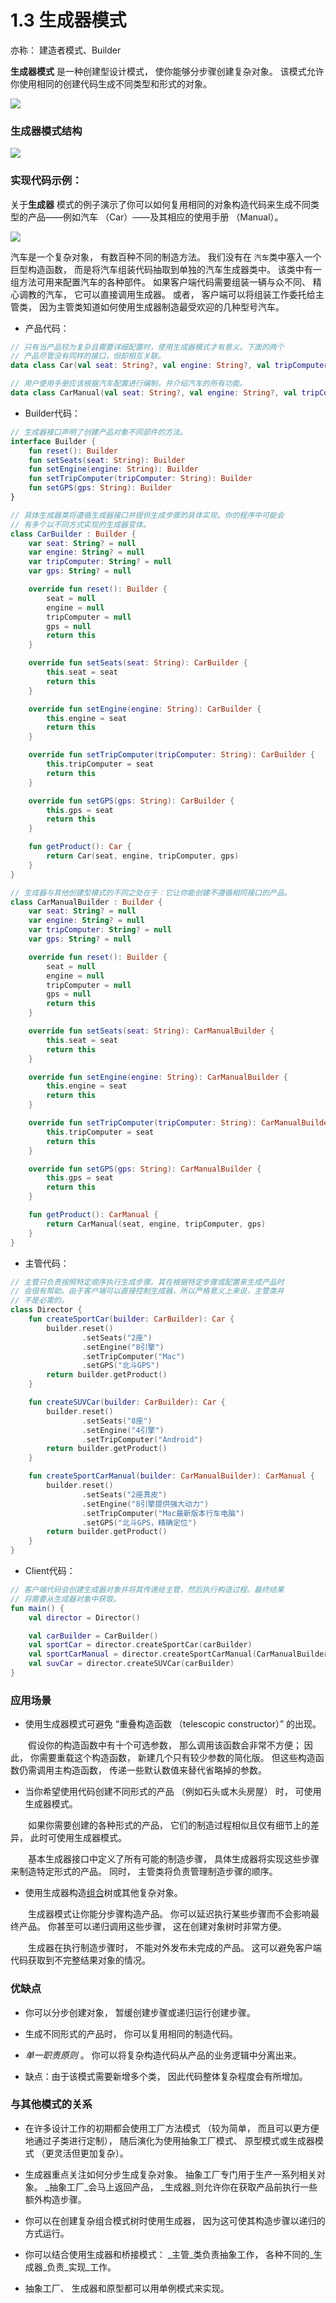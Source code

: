 # 1.3 生成器模式

亦称： 建造者模式、Builder

**生成器模式** 是一种创建型设计模式， 使你能够分步骤创建复杂对象。 该模式允许你使用相同的创建代码生成不同类型和形式的对象。

![](https://refactoringguru.cn/images/patterns/content/builder/builder-zh.png)

### 生成器模式结构

![](res/Builder.PNG)

### 实现代码示例：

关于**生成器** 模式的例子演示了你可以如何复用相同的对象构造代码来生成不同类型的产品——例如汽车 （Car）——及其相应的使用手册 （Manual）。

![](https://refactoringguru.cn/images/patterns/diagrams/builder/example-zh.png)

汽车是一个复杂对象， 有数百种不同的制造方法。 我们没有在 `汽车`类中塞入一个巨型构造函数， 而是将汽车组装代码抽取到单独的汽车生成器类中。 该类中有一组方法可用来配置汽车的各种部件。
如果客户端代码需要组装一辆与众不同、 精心调教的汽车， 它可以直接调用生成器。 或者， 客户端可以将组装工作委托给主管类， 因为主管类知道如何使用生成器制造最受欢迎的几种型号汽车。

- 产品代码：

```Kotlin
// 只有当产品较为复杂且需要详细配置时，使用生成器模式才有意义。下面的两个
// 产品尽管没有同样的接口，但却相互关联。
data class Car(val seat: String?, val engine: String?, val tripComputer: String?, val gps: String?)

// 用户使用手册应该根据汽车配置进行编制，并介绍汽车的所有功能。
data class CarManual(val seat: String?, val engine: String?, val tripComputer: String?, val gps: String?)
```


- Builder代码：

```Kotlin
// 生成器接口声明了创建产品对象不同部件的方法。
interface Builder {
    fun reset(): Builder
    fun setSeats(seat: String): Builder
    fun setEngine(engine: String): Builder
    fun setTripComputer(tripComputer: String): Builder
    fun setGPS(gps: String): Builder
}

// 具体生成器类将遵循生成器接口并提供生成步骤的具体实现。你的程序中可能会
// 有多个以不同方式实现的生成器变体。
class CarBuilder : Builder {
    var seat: String? = null
    var engine: String? = null
    var tripComputer: String? = null
    var gps: String? = null

    override fun reset(): Builder {
        seat = null
        engine = null
        tripComputer = null
        gps = null
        return this
    }

    override fun setSeats(seat: String): CarBuilder {
        this.seat = seat
        return this
    }

    override fun setEngine(engine: String): CarBuilder {
        this.engine = seat
        return this
    }

    override fun setTripComputer(tripComputer: String): CarBuilder {
        this.tripComputer = seat
        return this
    }

    override fun setGPS(gps: String): CarBuilder {
        this.gps = seat
        return this
    }

    fun getProduct(): Car {
        return Car(seat, engine, tripComputer, gps)
    }
}

// 生成器与其他创建型模式的不同之处在于：它让你能创建不遵循相同接口的产品。
class CarManualBuilder : Builder {
    var seat: String? = null
    var engine: String? = null
    var tripComputer: String? = null
    var gps: String? = null

    override fun reset(): Builder {
        seat = null
        engine = null
        tripComputer = null
        gps = null
        return this
    }

    override fun setSeats(seat: String): CarManualBuilder {
        this.seat = seat
        return this
    }

    override fun setEngine(engine: String): CarManualBuilder {
        this.engine = seat
        return this
    }

    override fun setTripComputer(tripComputer: String): CarManualBuilder {
        this.tripComputer = seat
        return this
    }

    override fun setGPS(gps: String): CarManualBuilder {
        this.gps = seat
        return this
    }

    fun getProduct(): CarManual {
        return CarManual(seat, engine, tripComputer, gps)
    }
}
```


- 主管代码：

```Kotlin
// 主管只负责按照特定顺序执行生成步骤。其在根据特定步骤或配置来生成产品时
// 会很有帮助。由于客户端可以直接控制生成器，所以严格意义上来说，主管类并
// 不是必需的。
class Director {
    fun createSportCar(builder: CarBuilder): Car {
        builder.reset()
                .setSeats("2座")
                .setEngine("8引擎")
                .setTripComputer("Mac")
                .setGPS("北斗GPS")
        return builder.getProduct()
    }

    fun createSUVCar(builder: CarBuilder): Car {
        builder.reset()
                .setSeats("8座")
                .setEngine("4引擎")
                .setTripComputer("Android")
        return builder.getProduct()
    }

    fun createSportCarManual(builder: CarManualBuilder): CarManual {
        builder.reset()
                .setSeats("2座真皮")
                .setEngine("8引擎提供强大动力")
                .setTripComputer("Mac最新版本行车电脑")
                .setGPS("北斗GPS，精确定位")
        return builder.getProduct()
    }
}
```


- Client代码：

```Kotlin
// 客户端代码会创建生成器对象并将其传递给主管，然后执行构造过程。最终结果
// 将需要从生成器对象中获取。
fun main() {
    val director = Director()

    val carBuilder = CarBuilder()
    val sportCar = director.createSportCar(carBuilder)
    val sportCarManual = director.createSportCarManual(CarManualBuilder())
    val suvCar = director.createSUVCar(carBuilder)
}
```


### 应用场景

- 使用生成器模式可避免 “重叠构造函数 （telescopic constructor）” 的出现。

&ensp;&ensp;&ensp;&ensp;假设你的构造函数中有十个可选参数， 那么调用该函数会非常不方便； 因此， 你需要重载这个构造函数， 新建几个只有较少参数的简化版。 但这些构造函数仍需调用主构造函数， 传递一些默认数值来替代省略掉的参数。

- 当你希望使用代码创建不同形式的产品 （例如石头或木头房屋） 时， 可使用生成器模式。

&ensp;&ensp;&ensp;&ensp;如果你需要创建的各种形式的产品， 它们的制造过程相似且仅有细节上的差异， 此时可使用生成器模式。

&ensp;&ensp;&ensp;&ensp;基本生成器接口中定义了所有可能的制造步骤， 具体生成器将实现这些步骤来制造特定形式的产品。 同时， 主管类将负责管理制造步骤的顺序。

- 使用生成器构造[组合](https://refactoringguru.cn/design-patterns/composite)树或其他复杂对象。

&ensp;&ensp;&ensp;&ensp;生成器模式让你能分步骤构造产品。 你可以延迟执行某些步骤而不会影响最终产品。 你甚至可以递归调用这些步骤， 这在创建对象树时非常方便。

&ensp;&ensp;&ensp;&ensp;生成器在执行制造步骤时， 不能对外发布未完成的产品。 这可以避免客户端代码获取到不完整结果对象的情况。

### 优缺点

- 你可以分步创建对象， 暂缓创建步骤或递归运行创建步骤。

- 生成不同形式的产品时， 你可以复用相同的制造代码。

- *单一职责原则* 。 你可以将复杂构造代码从产品的业务逻辑中分离出来。

- 缺点：由于该模式需要新增多个类， 因此代码整体复杂程度会有所增加。

### 与其他模式的关系

- 在许多设计工作的初期都会使用工厂方法模式 （较为简单， 而且可以更方便地通过子类进行定制）， 随后演化为使用抽象工厂模式、 原型模式或生成器模式 （更灵活但更加复杂）。

- 生成器重点关注如何分步生成复杂对象。 抽象工厂专门用于生产一系列相关对象。 _抽象工厂_会马上返回产品， _生成器_则允许你在获取产品前执行一些额外构造步骤。

- 你可以在创建复杂组合模式树时使用生成器， 因为这可使其构造步骤以递归的方式运行。

- 你可以结合使用生成器和桥接模式： _主管_类负责抽象工作， 各种不同的_生成器_负责_实现_工作。

- 抽象工厂、 生成器和原型都可以用单例模式来实现。

